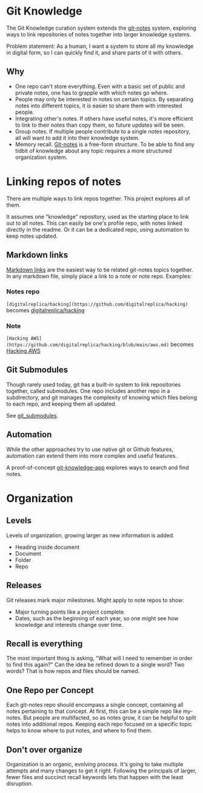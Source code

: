 # Git Knowledge
The Git Knowledge curation system extends the [git-notes](https://github.com/digitalreplica/git-notes) system, exploring ways to link repositories of notes together into larger knowledge systems.

Problem statement: As a human, I want a system to store all my knowledge in digital form, so I can quickly find it, and share parts of it with others.

## Why
* One repo can't store everything. Even with a basic set of public and private notes, one has to grapple with which notes go where.
* People may only be interested in notes on certain topics. By separating notes into different topics, it is easier to share them with interested people.
* Integrating other's notes. If others have useful notes, it's more efficient to link to their notes than copy them, so future updates will be seen.
* Group notes. If multiple people contribute to a single notes repository, all will want to add it into their knowledge system.
* Memory recall. [Git-notes](https://github.com/digitalreplica/git-notes) is a free-form structure. To be able to find any tidbit of knowledge about any topic requires a more structured organization system.

# Linking repos of notes
There are multiple ways to link repos together. This project explores all of them.

It assumes one "knowledge" repository, used as the starting place to link out to all notes. This can easily be one's profile repo, with notes linked directly in the readme. Or it can be a dedicated repo, using automation to keep notes updated.

##  Markdown links
[Markdown links](https://docs.github.com/en/github/writing-on-github/getting-started-with-writing-and-formatting-on-github/basic-writing-and-formatting-syntax#links) are the easiest way to tie related git-notes topics together. In any markdown file, simply place a link to a note or note repo. Examples:

### Notes repo
```[digitalreplica/hacking](https://github.com/digitalreplica/hacking)``` becomes [digitalreplica/hacking](https://github.com/digitalreplica/hacking)

### Note
```[Hacking AWS](https://github.com/digitalreplica/hacking/blob/main/aws.md)```  becomes [Hacking AWS](https://github.com/digitalreplica/hacking/blob/main/aws.md)

## Git Submodules
Though rarely used today, git has a built-in system to link repositories together, called submodules. One repo includes another repo in a subdirectory, and git manages the complexity of knowing which files belong to each repo, and keeping them all updated.

See [git_submodules](./git_submodules.md).

## Automation
While the other approaches try to use native git or Github features, automation can extend them into more complex and useful features.

A proof-of-concept [git-knowledge-app](./git-knowledge-app.md) explores ways to search and find notes.

# Organization

## Levels
Levels of organization, growing larger as new information is added.
* Heading inside document
* Document
* Folder
* Repo

## Releases
Git releases mark major milestones. Might apply to note repos to show:
* Major turning points like a project complete
* Dates, such as the beginning of each year, so one might see how knowledge and interests change over time.

## Recall is everything
The most important thing is asking, "What will I need to remember in order to find this again?" Can the idea be refined down to a single word? Two words? That is how repos and files should be named.

## One Repo per Concept
Each git-notes repo should encompass a single concept, containing all notes pertaining to that concept. At first, this can be a simple repo like my-notes. But people are multifacted, so as notes grow, it can be helpful to split notes into additional repos. Keeping each repo focused on a specific topic helps to know where to put notes, and where to find them.

## Don't over organize
Organization is an organic, evolving process. It's going to take multiple attempts and many changes to get it right. Following the principals of larger, fewer files and succinct recall keywords lets that happen with the least disruption.
